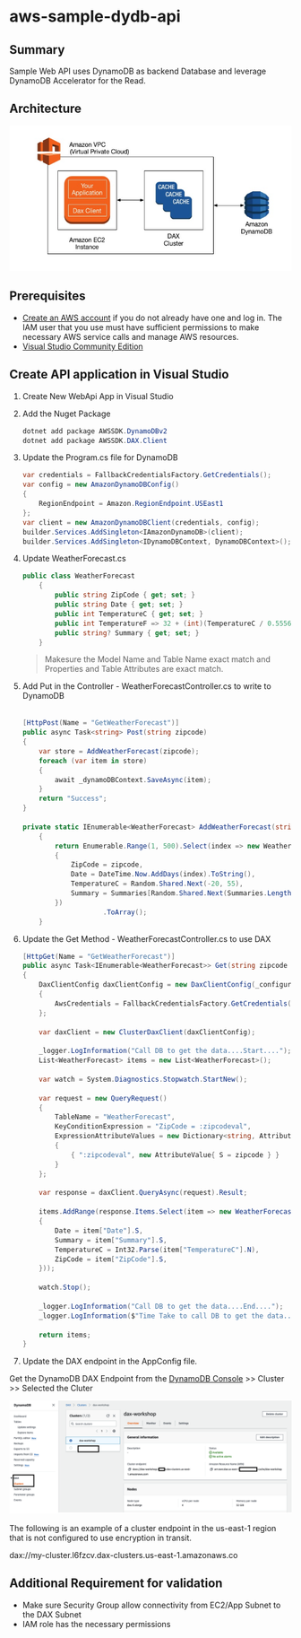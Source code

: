 # aws-sample-dydb-api

## Summary

Sample Web API uses DynamoDB as backend Database and leverage DynamoDB Accelerator for the Read.


## Architecture

![Architecture](images/architecture.jpg)

## Prerequisites

- [Create an AWS account](https://portal.aws.amazon.com/gp/aws/developer/registration/index.html) if you do not already have one and log in. The IAM user that you use must have sufficient permissions to make necessary AWS service calls and manage AWS resources.
- [Visual Studio Community Edition](https://visualstudio.microsoft.com/vs/)

## Create API application in Visual Studio

1. Create New WebApi App in Visual Studio

2. Add the Nuget Package

    ```powershell
    dotnet add package AWSSDK.DynamoDBv2
    dotnet add package AWSSDK.DAX.Client
    ```

3. Update the Program.cs file for DynamoDB

    ```C#
    var credentials = FallbackCredentialsFactory.GetCredentials();
    var config = new AmazonDynamoDBConfig()
    {
        RegionEndpoint = Amazon.RegionEndpoint.USEast1
    };
    var client = new AmazonDynamoDBClient(credentials, config);
    builder.Services.AddSingleton<IAmazonDynamoDB>(client);
    builder.Services.AddSingleton<IDynamoDBContext, DynamoDBContext>();
    
    ```

4. Update WeatherForecast.cs

    ```C#
    public class WeatherForecast
        {
            public string ZipCode { get; set; }
            public string Date { get; set; }
            public int TemperatureC { get; set; }
            public int TemperatureF => 32 + (int)(TemperatureC / 0.5556);
            public string? Summary { get; set; }
        }
    ```

    > Makesure the Model Name and Table Name exact match and Properties and Table Attributes are exact match.


5. Add Put in the Controller - WeatherForecastController.cs to write to DynamoDB

    ```C#

    [HttpPost(Name = "GetWeatherForecast")]
    public async Task<string> Post(string zipcode)
    {
        var store = AddWeatherForecast(zipcode);
        foreach (var item in store)
        {
            await _dynamoDBContext.SaveAsync(item);
        }
        return "Success";
    }

    private static IEnumerable<WeatherForecast> AddWeatherForecast(string zipcode)
        {
            return Enumerable.Range(1, 500).Select(index => new WeatherForecast
            {
                ZipCode = zipcode,
                Date = DateTime.Now.AddDays(index).ToString(),
                TemperatureC = Random.Shared.Next(-20, 55),
                Summary = Summaries[Random.Shared.Next(Summaries.Length)]
            })
                        .ToArray();
        }

    ```

6. Update the Get Method - WeatherForecastController.cs to use DAX

    ```C#
    [HttpGet(Name = "GetWeatherForecast")]
    public async Task<IEnumerable<WeatherForecast>> Get(string zipcode = "12345")
    {
        DaxClientConfig daxClientConfig = new DaxClientConfig(_configuration["DAXEndpoint"])
        {
            AwsCredentials = FallbackCredentialsFactory.GetCredentials()
        };
        
        var daxClient = new ClusterDaxClient(daxClientConfig);
        
        _logger.LogInformation("Call DB to get the data....Start....");
        List<WeatherForecast> items = new List<WeatherForecast>();
        
        var watch = System.Diagnostics.Stopwatch.StartNew();

        var request = new QueryRequest()
        {
            TableName = "WeatherForecast",
            KeyConditionExpression = "ZipCode = :zipcodeval",
            ExpressionAttributeValues = new Dictionary<string, AttributeValue>
            {
                { ":zipcodeval", new AttributeValue{ S = zipcode } }
            }
        };

        var response = daxClient.QueryAsync(request).Result;

        items.AddRange(response.Items.Select(item => new WeatherForecast()
        {
            Date = item["Date"].S,
            Summary = item["Summary"].S,
            TemperatureC = Int32.Parse(item["TemperatureC"].N),
            ZipCode = item["ZipCode"].S,
        }));

        watch.Stop();

        _logger.LogInformation("Call DB to get the data....End....");
        _logger.LogInformation($"Time Take to call DB to get the data....{watch.ElapsedMilliseconds} ms....");

        return items;
    }

    ```

7. Update the DAX endpoint in the AppConfig file.

Get the DynamoDB DAX Endpoint from the [DynamoDB Console](https://console.aws.amazon.com/dynamodbv2/) >> Cluster >> Selected the Cluter

![Architecture](images/ConnectionString.png)

The following is an example of a cluster endpoint in the us-east-1 region that is not configured to use encryption in transit.

dax://my-cluster.l6fzcv.dax-clusters.us-east-1.amazonaws.co

## Additional Requirement for validation

- Make sure Security Group allow connectivity from EC2/App Subnet to the DAX Subnet 
- IAM role has the necessary permissions
